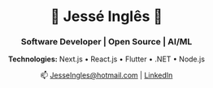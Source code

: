 <h1 align="center">🌟 Jessé Inglês 🌟</h1>
<h3 align="center">Software Developer | Open Source | AI/ML</h3>

<p align="center">
  <strong>Technologies:</strong> Next.js • React.js • Flutter • .NET • Node.js
</p>

<p align="center">
  📫 <a href="mailto:JesseIngles@hotmail.com">JesseIngles@hotmail.com</a> | 
  <a href="https://www.linkedin.com/in/jess%C3%A9ingl%C3%AAs/">LinkedIn</a>
</p>
